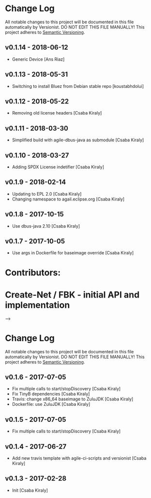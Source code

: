 # Change Log

All notable changes to this project will be documented in this file
automatically by Versionist. DO NOT EDIT THIS FILE MANUALLY!
This project adheres to [Semantic Versioning](http://semver.org/).

## v0.1.14 - 2018-06-12

* Generic Device [Ans Riaz]

## v0.1.13 - 2018-05-31

* Switching to install Bluez from Debian stable repo [koustabhdolui]

## v0.1.12 - 2018-05-22

* Removing old license headers [Csaba Kiraly]

## v0.1.11 - 2018-03-30

* Simplified build with agile-dbus-java as submodule [Csaba Kiraly]

## v0.1.10 - 2018-03-27

* Adding SPDX License indetifier [Csaba Kiraly]

## v0.1.9 - 2018-02-14

* Updating to EPL 2.0 [Csaba Kiraly]
* Changing namespace to agail.eclipse.org [Csaba Kiraly]

## v0.1.8 - 2017-10-15

* Use dbus-java 2.10 [Csaba Kiraly]

## v0.1.7 - 2017-10-05

* Use args in Dockerfile for baseimage override [Csaba Kiraly]

# 
# Contributors:
#     Create-Net / FBK - initial API and implementation
-->

# Change Log

All notable changes to this project will be documented in this file
automatically by Versionist. DO NOT EDIT THIS FILE MANUALLY!
This project adheres to [Semantic Versioning](http://semver.org/).

## v0.1.6 - 2017-07-05

* Fix multiple calls to start/stopDiscovery [Csaba Kiraly]
* Fix TinyB dependencies [Csaba Kiraly]
* Travis: change x86_64 baseimage to ZuluJDK [Csaba Kiraly]
* Dockerfile: use ZuluJDK [Csaba Kiraly]

## v0.1.5 - 2017-07-05

* Fix multiple calls to start/stopDiscovery [Csaba Kiraly]

## v0.1.4 - 2017-06-27

* Add new travis template with agile-ci-scripts and versionist [Csaba Kiraly]

## v0.1.3 - 2017-02-28

* Init [Csaba Kiraly]
